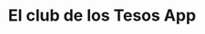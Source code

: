 ---
title: "El club de los Tesos App"
description: |
   App to motivate students from schools to enter into the engineering world, based on success stories from all around the world


people:
  - mastSergio
  - mastSantiago
  - mastCamilo

layout: project
image: /img/project-images/clubDeLosTesos.jpg
---